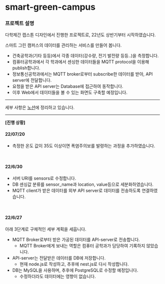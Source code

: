 # smart-green-campus
### 프로젝트 설명
다학제간 캡스톤 디자인에서 진행한 프로젝트로, 22년도 상반기부터 시작하였습니다.


스마트 그린 캠퍼스의 데이터를 관리하는 서비스를 만들어 봅니다.
- 건축공학과(기타 등등)에서 각종 데이터(강수량, 전기 발전량 등등..)을 측정합니다.
- 컴퓨터공학과에서 각 학과에서 센싱한 데이터들을 MQTT protocol을 이용해 publish합니다.
- 정보통신공학과에서는 MQTT broker로부터 subscribe한 데이터를 받아, API server에 전달합니다.
- 요청을 받은 API server는 Database에 접근하여 동작합니다.
- 이후 Web에서 데이터들을 볼 수 있는 화면도 구축할 예정입니다.

---

세부 사항은 [노션](https://leedongyeop.notion.site/1-4147cdcd10e342debdf95ff3d6be199f)에 정리하고 있습니다.

-----
**[진행 상황]**
#### 22/07/20
- 측정한 온도 값이 35도 이상이면 폭염주의보를 발령하는 과정을 추가하였습니다.



<br/>

#### 22/6/30
- 서버 URI를 sensors로 수정합니다.
- DB 센싱값 분류를 sensor_name과 location, value등으로 세분화하였습니다.
- MQTT client가 받은 데이터를 외부 API server로 데이터를 전송하도록 연결하였습니다.

<br/>

#### 22/6/27 
아래 3단계로 구체적인 세부 계획을 세웁니다.

- MQTT Broker로부터 받은 가공된 데이터를 API-server로 전송합니다.
    - MQTT Broker에게 보내는 역할은 컴퓨터 공학과가 담당하여 기록하지 않았습니다.
- API-server는 전달받은 데이터를 DB에 저장합니다.
    - 현재 node.js로 작성하고, 추후에 nest.js로 다시 작성합니다.
- DB는 MySQL을 사용하며, 추후에 PostgreSQL로 수정할 예정입니다.
    - 수정하더라도 데이터에는 영향이 없습니다.
